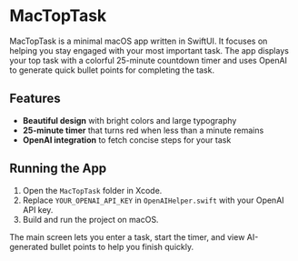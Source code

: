 # MacTopTask

MacTopTask is a minimal macOS app written in SwiftUI. It focuses on helping you stay engaged with your most important task. The app displays your top task with a colorful 25-minute countdown timer and uses OpenAI to generate quick bullet points for completing the task.

## Features

- **Beautiful design** with bright colors and large typography
- **25-minute timer** that turns red when less than a minute remains
- **OpenAI integration** to fetch concise steps for your task

## Running the App

1. Open the `MacTopTask` folder in Xcode.
2. Replace `YOUR_OPENAI_API_KEY` in `OpenAIHelper.swift` with your OpenAI API key.
3. Build and run the project on macOS.

The main screen lets you enter a task, start the timer, and view AI-generated bullet points to help you finish quickly.
